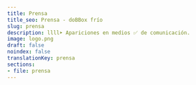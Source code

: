 ```yaml
---
title: Prensa
title_seo: Prensa - doBBox frío
slug: prensa
description: llll➤ Apariciones en medios ✅ de comunicación.
image: logo.png
draft: false
noindex: false
translationKey: prensa
sections:
- file: prensa
---
```

